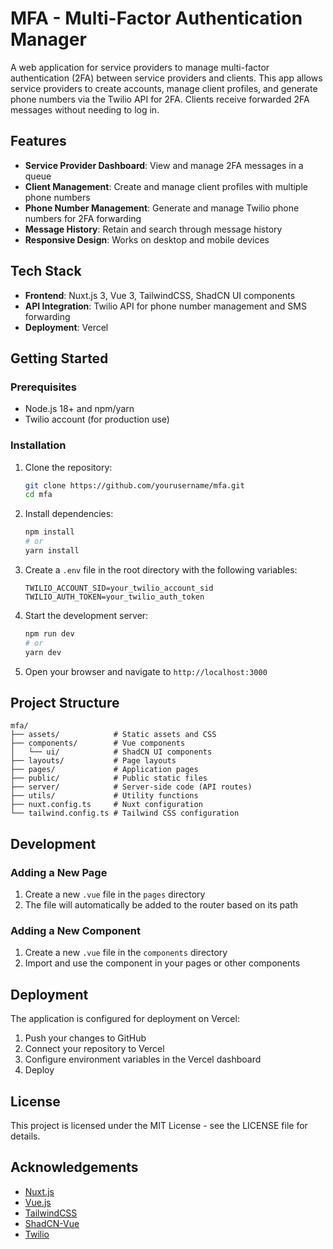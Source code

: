# MFA - Multi-Factor Authentication Manager

A web application for service providers to manage multi-factor authentication (2FA) between service providers and clients. This app allows service providers to create accounts, manage client profiles, and generate phone numbers via the Twilio API for 2FA. Clients receive forwarded 2FA messages without needing to log in.

## Features

- **Service Provider Dashboard**: View and manage 2FA messages in a queue
- **Client Management**: Create and manage client profiles with multiple phone numbers
- **Phone Number Management**: Generate and manage Twilio phone numbers for 2FA forwarding
- **Message History**: Retain and search through message history
- **Responsive Design**: Works on desktop and mobile devices

## Tech Stack

- **Frontend**: Nuxt.js 3, Vue 3, TailwindCSS, ShadCN UI components
- **API Integration**: Twilio API for phone number management and SMS forwarding
- **Deployment**: Vercel

## Getting Started

### Prerequisites

- Node.js 18+ and npm/yarn
- Twilio account (for production use)

### Installation

1. Clone the repository:
   ```bash
   git clone https://github.com/yourusername/mfa.git
   cd mfa
   ```

2. Install dependencies:
   ```bash
   npm install
   # or
   yarn install
   ```

3. Create a `.env` file in the root directory with the following variables:
   ```
   TWILIO_ACCOUNT_SID=your_twilio_account_sid
   TWILIO_AUTH_TOKEN=your_twilio_auth_token
   ```

4. Start the development server:
   ```bash
   npm run dev
   # or
   yarn dev
   ```

5. Open your browser and navigate to `http://localhost:3000`

## Project Structure

```
mfa/
├── assets/            # Static assets and CSS
├── components/        # Vue components
│   └── ui/            # ShadCN UI components
├── layouts/           # Page layouts
├── pages/             # Application pages
├── public/            # Public static files
├── server/            # Server-side code (API routes)
├── utils/             # Utility functions
├── nuxt.config.ts     # Nuxt configuration
└── tailwind.config.ts # Tailwind CSS configuration
```

## Development

### Adding a New Page

1. Create a new `.vue` file in the `pages` directory
2. The file will automatically be added to the router based on its path

### Adding a New Component

1. Create a new `.vue` file in the `components` directory
2. Import and use the component in your pages or other components

## Deployment

The application is configured for deployment on Vercel:

1. Push your changes to GitHub
2. Connect your repository to Vercel
3. Configure environment variables in the Vercel dashboard
4. Deploy

## License

This project is licensed under the MIT License - see the LICENSE file for details.

## Acknowledgements

- [Nuxt.js](https://nuxt.com/)
- [Vue.js](https://vuejs.org/)
- [TailwindCSS](https://tailwindcss.com/)
- [ShadCN-Vue](https://www.shadcn-vue.com/)
- [Twilio](https://www.twilio.com/) 